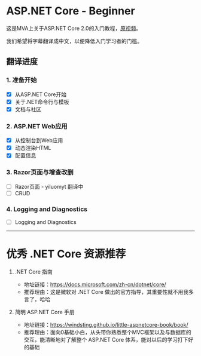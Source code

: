 # ASP.NET Core - Beginner

这是MVA上关于ASP.NET Core 2.0的入门教程，[原视频](https://mva.microsoft.com/en-US/training-courses/aspnet-core-beginner-18153)。

我们希望将字幕翻译成中文，以便降低入门学习者的门槛。

## 翻译进度

### 1. 准备开始

- [x] 从ASP.NET Core开始
- [x] 关于.NET命令行与模板
- [x] 文档与社区

### 2. ASP.NET Web应用

- [X] 从控制台到Web应用
- [X] 动态渲染HTML
- [X] 配置信息

### 3. Razor页面与增查改删

- [ ] Razor页面 - yiluomyt 翻译中
- [ ] CRUD

### 4. Logging and Diagnostics

- [ ] Logging and Diagnostics

----------------------------------------------------------------------------

# 优秀 .NET Core 资源推荐

1. .NET Core 指南
    - 地址链接：https://docs.microsoft.com/zh-cn/dotnet/core/
    - 推荐理由：这是微软对 .NET Core 做出的官方指导，其重要性就不用我多言了，哈哈

2. 简明 ASP.NET Core 手册
    - 地址链接：https://windsting.github.io/little-aspnetcore-book/book/
    - 推荐理由：面向0基础小白，从头带你熟悉整个MVC框架以及与数据库的交互，能清晰地对了解整个 ASP.NET Core 体系，能对以后的学习打下好的基础